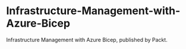 # Infrastructure-Management-with-Azure-Bicep
Infrastructure Management with Azure Bicep, published by Packt.
